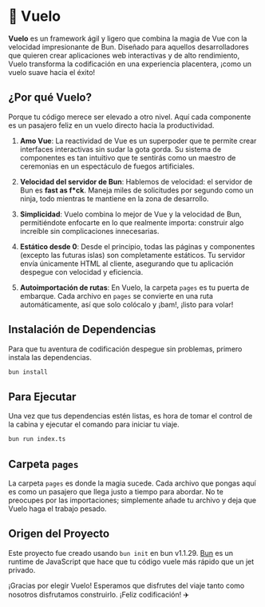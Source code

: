 # 🚀 Vuelo

**Vuelo** es un framework ágil y ligero que combina la magia de Vue con la velocidad impresionante de Bun. Diseñado para aquellos desarrolladores que quieren crear aplicaciones web interactivas y de alto rendimiento, Vuelo transforma la codificación en una experiencia placentera, ¡como un vuelo suave hacia el éxito!

## ¿Por qué Vuelo?

Porque tu código merece ser elevado a otro nivel. Aquí cada componente es un pasajero feliz en un vuelo directo hacia la productividad.

1. **Amo Vue**: La reactividad de Vue es un superpoder que te permite crear interfaces interactivas sin sudar la gota gorda. Su sistema de componentes es tan intuitivo que te sentirás como un maestro de ceremonias en un espectáculo de fuegos artificiales.

2. **Velocidad del servidor de Bun**: Hablemos de velocidad: el servidor de Bun es **fast as f*ck**. Maneja miles de solicitudes por segundo como un ninja, todo mientras te mantiene en la zona de desarrollo.

3. **Simplicidad**: Vuelo combina lo mejor de Vue y la velocidad de Bun, permitiéndote enfocarte en lo que realmente importa: construir algo increíble sin complicaciones innecesarias.

4. **Estático desde 0**: Desde el principio, todas las páginas y componentes (excepto las futuras islas) son completamente estáticos. Tu servidor envía únicamente HTML al cliente, asegurando que tu aplicación despegue con velocidad y eficiencia.

5. **Autoimportación de rutas**: En Vuelo, la carpeta `pages` es tu puerta de embarque. Cada archivo en `pages` se convierte en una ruta automáticamente, así que solo colócalo y ¡bam!, ¡listo para volar!

## Instalación de Dependencias

Para que tu aventura de codificación despegue sin problemas, primero instala las dependencias. 

```bash
bun install
```

## Para Ejecutar

Una vez que tus dependencias estén listas, es hora de tomar el control de la cabina y ejecutar el comando para iniciar tu viaje.

```bash
bun run index.ts
```

## Carpeta `pages`

La carpeta `pages` es donde la magia sucede. Cada archivo que pongas aquí es como un pasajero que llega justo a tiempo para abordar. No te preocupes por las importaciones; simplemente añade tu archivo y deja que Vuelo haga el trabajo pesado.

## Origen del Proyecto

Este proyecto fue creado usando `bun init` en bun v1.1.29. [Bun](https://bun.sh) es un runtime de JavaScript que hace que tu código vuele más rápido que un jet privado.

¡Gracias por elegir Vuelo! Esperamos que disfrutes del viaje tanto como nosotros disfrutamos construirlo. ¡Feliz codificación! ✈️
